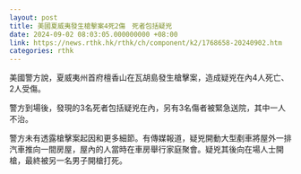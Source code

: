 ```yaml
---
layout: post
title: 美國夏威夷發生槍擊案4死2傷　死者包括疑兇
date: 2024-09-02 08:03:05.000000000 +08:00
link: https://news.rthk.hk/rthk/ch/component/k2/1768658-20240902.htm
categories: rthk
---
```


美國警方說，夏威夷州首府檀香山在瓦胡島發生槍擊案，造成疑兇在內4人死亡、2人受傷。

警方到場後，發現的3名死者包括疑兇在內，另有3名傷者被緊急送院，其中一人不治。

警方未有透露槍擊案起因和更多細節。有傳媒報道，疑兇開動大型剷車將屋外一排汽車推向一間房屋，屋內的人當時在車房舉行家庭聚會。疑兇其後向在場人士開槍，最終被另一名男子開槍打死。
